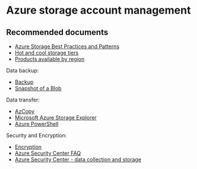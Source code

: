 <properties
	pageTitle="Azure storage account management"
	description="Azure storage account management"
	service="microsoft.storage"
	resource="storageaccounts"
	authors="passaree"
	displayOrder=""
	selfHelpType="generic"
	supportTopicIds="32551668"
	resourceTags=""
	productPesIds="15629"
	cloudEnvironments="public"
/>

# Azure storage account management

## **Recommended documents**
- [Azure Storage Best Practices and Patterns](https://azure.microsoft.com/resources/videos/microsoft-storage-what-new-best-practices-and-patterns/)<br>
- [Hot and cool storage tiers](https://docs.microsoft.com/azure/storage/storage-blob-storage-tiers)<br>
- [Products available by region](https://azure.microsoft.com/regions/services/)<br>

Data backup:
- [Backup](https://azure.microsoft.com/services/backup/)<br>
- [Snapshot of a Blob](https://msdn.microsoft.com/library/azure/hh488361.aspx)<br>

Data transfer:
- [AzCopy](https://docs.microsoft.com/azure/storage/storage-use-azcopy)<br>
- [Microsoft Azure Storage Explorer](http://storageexplorer.com)<br>
- [Azure PowerShell](https://docs.microsoft.com/azure/storage/storage-powershell-guide-full#how-to-manage-azure-blobs)<br>

Security and Encryption:
- [Encryption](https://docs.microsoft.com/azure/storage/storage-service-encryption)<br>
- [Azure Security Center FAQ](https://azure.microsoft.com/documentation/articles/security-center-faq/)<br>
- [Azure Security Center - data collection and storage](https://docs.microsoft.com/azure/security-center/security-center-planning-and-operations-guide#data-collection-and-storage)<br>

